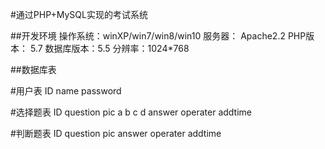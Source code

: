 #通过PHP+MySQL实现的考试系统

##开发环境
操作系统：winXP/win7/win8/win10
服务器： Apache2.2
PHP版本： 5.7
数据库版本：5.5
分辨率：1024*768

##数据库表

#用户表
ID name password

#选择题表
ID question pic a b c d answer operater addtime

#判断题表
ID question pic answer operater addtime



